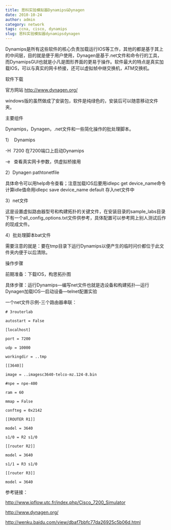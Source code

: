 ```yaml
---
title: 思科实验模拟器Dynamips&Dynagen
date: 2010-10-24
author: admin
category: network
tags: ccna, cisco, dynamips
slug: 思科实验模拟器dynamipsdynagen
---
```


Dynamips是所有这些软件的核心负责加载运行IOS等工作，其他的都是基于其上的中间层，目的就是便于用户使用，Dynagen是基于.net文件和命令行的工具，而DynamipsGUI也就是小凡是图形界面的更易于操作。软件最大的特点是真实加载IOS，可以与真实的网卡桥接，还可以虚拟帧中继交换机，ATM交换机。

软件下载

官方网站 <http://www.dynagen.org/>

windows版的虽然做成了安装包，软件是纯绿色的，安装后可以随意移动文件夹。

主要组件

Dynamips，Dynagen，.net文件和一些简化操作的批处理脚本。

1）  Dynamips

-H  7200 在7200端口上启动Dynamips

-e   查看真实网卡参数，供虚拟桥接用

2）Dynagen pathtonetfile

具体命令可以用help命令查看；注意加载IOS后要用idlepc get
device\_name命令计算idle值命用idlepc save device\_name default
存入net文件中

3）net文件

这是设置虚拟路由器型号和构建拓扑的关键文件，在安装目录的sample\_labs目录下有一个all\_config\_options.txt文件供参考，具体配置可以参考网上别人测试后作的现成文件。

4）批处理脚本bat文件

需要注意的就是：要在tmp目录下运行Dynamips以便产生的临时问价都位于此文件夹内便于以后清除。

操作步骤

前期准备：下载IOS，构思拓扑图

具体步骤：运行Dynamips—编写net文件也就是选设备和构建拓扑—运行Dynagen加载IOS—启动设备—telnet配置实验

一个net文件示例-三个路由器串联：

    # 3routerlab

    autostart = False

    [localhost]

    port = 7200

    udp = 10000

    workingdir = ..tmp

    [[3640]]

    image = ..imagesc3640-telco-mz.124-8.bin

    #npe = npe-400

    ram = 60

    mmap = False

    confteg = 0x2142

    [[ROUTER R1]]

    model = 3640

    s1/0 = R2 s1/0

    [[router R2]]

    model = 3640

    s1/1 = R3 s1/0

    [[router R3]]

    model = 3640

参考链接：

<http://www.ipflow.utc.fr/index.php/Cisco_7200_Simulator>

<http://www.dynagen.org/>

<http://wenku.baidu.com/view/dbaf7bbfc77da26925c5b06d.html>
